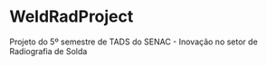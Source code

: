 # WeldRadProject
Projeto do 5º semestre de TADS do SENAC - Inovação no setor de Radiografia de Solda
